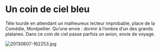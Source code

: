 # Un coin de ciel bleu

Tête lourde en attendant un malheureux lecteur improbable, place de la Comédie, Montpellier. Qu’une envie : dormir à l’ombre d’un des grands platanes. Dans ce coin de ciel passe parfois un avion, envie de voyage.

![20130607-162253.jpg](https://tcrouzet.com/images_tc/2013/06/20130607-162253.jpg)